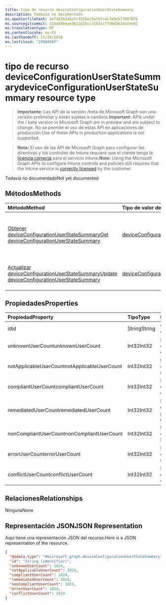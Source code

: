 ```yaml
---
title: tipo de recurso deviceConfigurationUserStateSummary
description: Todavía no documentado
ms.openlocfilehash: 4ef482b2d2afc3320ec5af0fcdc3a9e57300787b
ms.sourcegitcommit: 334e84b4aed63162bcc31831cffd6d363dafee02
ms.translationtype: MT
ms.contentlocale: es-ES
ms.lasthandoff: 11/29/2018
ms.locfileid: "27084597"
---
```

# <a name="deviceconfigurationuserstatesummary-resource-type"></a><span data-ttu-id="1be0e-103">tipo de recurso deviceConfigurationUserStateSummary</span><span class="sxs-lookup"><span data-stu-id="1be0e-103">deviceConfigurationUserStateSummary resource type</span></span>

> <span data-ttu-id="1be0e-104">**Importante:** Las API de la versión /beta de Microsoft Graph son una versión preliminar y están sujetas a cambios.</span><span class="sxs-lookup"><span data-stu-id="1be0e-104">**Important:** APIs under the / beta version in Microsoft Graph are in preview and are subject to change.</span></span> <span data-ttu-id="1be0e-105">No se permite el uso de estas API en aplicaciones de producción.</span><span class="sxs-lookup"><span data-stu-id="1be0e-105">Use of these APIs in production applications is not supported.</span></span>

> <span data-ttu-id="1be0e-106">**Nota:** El uso de las API de Microsoft Graph para configurar las directivas y los controles de Intune requiere que el cliente tenga la [licencia correcta](https://go.microsoft.com/fwlink/?linkid=839381) para el servicio Intune.</span><span class="sxs-lookup"><span data-stu-id="1be0e-106">**Note:** Using the Microsoft Graph APIs to configure Intune controls and policies still requires that the Intune service is [correctly licensed](https://go.microsoft.com/fwlink/?linkid=839381) by the customer.</span></span>

<span data-ttu-id="1be0e-107">Todavía no documentado</span><span class="sxs-lookup"><span data-stu-id="1be0e-107">Not yet documented</span></span>
## <a name="methods"></a><span data-ttu-id="1be0e-108">Métodos</span><span class="sxs-lookup"><span data-stu-id="1be0e-108">Methods</span></span>
|<span data-ttu-id="1be0e-109">Método</span><span class="sxs-lookup"><span data-stu-id="1be0e-109">Method</span></span>|<span data-ttu-id="1be0e-110">Tipo de valor devuelto</span><span class="sxs-lookup"><span data-stu-id="1be0e-110">Return Type</span></span>|<span data-ttu-id="1be0e-111">Descripción</span><span class="sxs-lookup"><span data-stu-id="1be0e-111">Description</span></span>|
|:---|:---|:---|
|[<span data-ttu-id="1be0e-112">Obtener deviceConfigurationUserStateSummary</span><span class="sxs-lookup"><span data-stu-id="1be0e-112">Get deviceConfigurationUserStateSummary</span></span>](../api/intune-deviceconfig-deviceconfigurationuserstatesummary-get.md)|[<span data-ttu-id="1be0e-113">deviceConfigurationUserStateSummary</span><span class="sxs-lookup"><span data-stu-id="1be0e-113">deviceConfigurationUserStateSummary</span></span>](../resources/intune-deviceconfig-deviceconfigurationuserstatesummary.md)|<span data-ttu-id="1be0e-114">Leer las propiedades y las relaciones del objeto [deviceConfigurationUserStateSummary](../resources/intune-deviceconfig-deviceconfigurationuserstatesummary.md) .</span><span class="sxs-lookup"><span data-stu-id="1be0e-114">Read properties and relationships of the [deviceConfigurationUserStateSummary](../resources/intune-deviceconfig-deviceconfigurationuserstatesummary.md) object.</span></span>|
|[<span data-ttu-id="1be0e-115">Actualizar deviceConfigurationUserStateSummary</span><span class="sxs-lookup"><span data-stu-id="1be0e-115">Update deviceConfigurationUserStateSummary</span></span>](../api/intune-deviceconfig-deviceconfigurationuserstatesummary-update.md)|[<span data-ttu-id="1be0e-116">deviceConfigurationUserStateSummary</span><span class="sxs-lookup"><span data-stu-id="1be0e-116">deviceConfigurationUserStateSummary</span></span>](../resources/intune-deviceconfig-deviceconfigurationuserstatesummary.md)|<span data-ttu-id="1be0e-117">Actualizar las propiedades de un objeto [deviceConfigurationUserStateSummary](../resources/intune-deviceconfig-deviceconfigurationuserstatesummary.md) .</span><span class="sxs-lookup"><span data-stu-id="1be0e-117">Update the properties of a [deviceConfigurationUserStateSummary](../resources/intune-deviceconfig-deviceconfigurationuserstatesummary.md) object.</span></span>|

## <a name="properties"></a><span data-ttu-id="1be0e-118">Propiedades</span><span class="sxs-lookup"><span data-stu-id="1be0e-118">Properties</span></span>
|<span data-ttu-id="1be0e-119">Propiedad</span><span class="sxs-lookup"><span data-stu-id="1be0e-119">Property</span></span>|<span data-ttu-id="1be0e-120">Tipo</span><span class="sxs-lookup"><span data-stu-id="1be0e-120">Type</span></span>|<span data-ttu-id="1be0e-121">Descripción</span><span class="sxs-lookup"><span data-stu-id="1be0e-121">Description</span></span>|
|:---|:---|:---|
|<span data-ttu-id="1be0e-122">id</span><span class="sxs-lookup"><span data-stu-id="1be0e-122">id</span></span>|<span data-ttu-id="1be0e-123">String</span><span class="sxs-lookup"><span data-stu-id="1be0e-123">String</span></span>|<span data-ttu-id="1be0e-124">Clave de la entidad.</span><span class="sxs-lookup"><span data-stu-id="1be0e-124">Key of the entity.</span></span>|
|<span data-ttu-id="1be0e-125">unknownUserCount</span><span class="sxs-lookup"><span data-stu-id="1be0e-125">unknownUserCount</span></span>|<span data-ttu-id="1be0e-126">Int32</span><span class="sxs-lookup"><span data-stu-id="1be0e-126">Int32</span></span>|<span data-ttu-id="1be0e-127">Número de usuarios desconocidos</span><span class="sxs-lookup"><span data-stu-id="1be0e-127">Number of unknown users</span></span>|
|<span data-ttu-id="1be0e-128">notApplicableUserCount</span><span class="sxs-lookup"><span data-stu-id="1be0e-128">notApplicableUserCount</span></span>|<span data-ttu-id="1be0e-129">Int32</span><span class="sxs-lookup"><span data-stu-id="1be0e-129">Int32</span></span>|<span data-ttu-id="1be0e-130">Número de usuarios no es aplicable.</span><span class="sxs-lookup"><span data-stu-id="1be0e-130">Number of not applicable users</span></span>|
|<span data-ttu-id="1be0e-131">compliantUserCount</span><span class="sxs-lookup"><span data-stu-id="1be0e-131">compliantUserCount</span></span>|<span data-ttu-id="1be0e-132">Int32</span><span class="sxs-lookup"><span data-stu-id="1be0e-132">Int32</span></span>|<span data-ttu-id="1be0e-133">Número de usuarios compatible con</span><span class="sxs-lookup"><span data-stu-id="1be0e-133">Number of compliant users</span></span>|
|<span data-ttu-id="1be0e-134">remediatedUserCount</span><span class="sxs-lookup"><span data-stu-id="1be0e-134">remediatedUserCount</span></span>|<span data-ttu-id="1be0e-135">Int32</span><span class="sxs-lookup"><span data-stu-id="1be0e-135">Int32</span></span>|<span data-ttu-id="1be0e-136">Número de usuarios corregidos con pruebas</span><span class="sxs-lookup"><span data-stu-id="1be0e-136">Number of remediated users</span></span>|
|<span data-ttu-id="1be0e-137">nonCompliantUserCount</span><span class="sxs-lookup"><span data-stu-id="1be0e-137">nonCompliantUserCount</span></span>|<span data-ttu-id="1be0e-138">Int32</span><span class="sxs-lookup"><span data-stu-id="1be0e-138">Int32</span></span>|<span data-ttu-id="1be0e-139">Número de usuarios no compatibles</span><span class="sxs-lookup"><span data-stu-id="1be0e-139">Number of NonCompliant users</span></span>|
|<span data-ttu-id="1be0e-140">errorUserCount</span><span class="sxs-lookup"><span data-stu-id="1be0e-140">errorUserCount</span></span>|<span data-ttu-id="1be0e-141">Int32</span><span class="sxs-lookup"><span data-stu-id="1be0e-141">Int32</span></span>|<span data-ttu-id="1be0e-142">Número de usuarios de error</span><span class="sxs-lookup"><span data-stu-id="1be0e-142">Number of error users</span></span>|
|<span data-ttu-id="1be0e-143">conflictUserCount</span><span class="sxs-lookup"><span data-stu-id="1be0e-143">conflictUserCount</span></span>|<span data-ttu-id="1be0e-144">Int32</span><span class="sxs-lookup"><span data-stu-id="1be0e-144">Int32</span></span>|<span data-ttu-id="1be0e-145">Número de usuarios de conflicto</span><span class="sxs-lookup"><span data-stu-id="1be0e-145">Number of conflict users</span></span>|

## <a name="relationships"></a><span data-ttu-id="1be0e-146">Relaciones</span><span class="sxs-lookup"><span data-stu-id="1be0e-146">Relationships</span></span>
<span data-ttu-id="1be0e-147">Ninguna</span><span class="sxs-lookup"><span data-stu-id="1be0e-147">None</span></span>
## <a name="json-representation"></a><span data-ttu-id="1be0e-148">Representación JSON</span><span class="sxs-lookup"><span data-stu-id="1be0e-148">JSON Representation</span></span>
<span data-ttu-id="1be0e-149">Aquí tiene una representación JSON del recurso.</span><span class="sxs-lookup"><span data-stu-id="1be0e-149">Here is a JSON representation of the resource.</span></span>
<!-- {
  "blockType": "resource",
  "keyProperty": "id",
  "@odata.type": "microsoft.graph.deviceConfigurationUserStateSummary"
}
-->
``` json
{
  "@odata.type": "#microsoft.graph.deviceConfigurationUserStateSummary",
  "id": "String (identifier)",
  "unknownUserCount": 1024,
  "notApplicableUserCount": 1024,
  "compliantUserCount": 1024,
  "remediatedUserCount": 1024,
  "nonCompliantUserCount": 1024,
  "errorUserCount": 1024,
  "conflictUserCount": 1024
}
```





